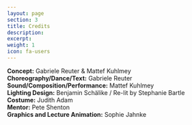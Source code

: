 ```yaml
---
layout: page
section: 3
title: Credits
description:
excerpt:
weight: 1
icon: fa-users
---
```

**Concept:** Gabriele Reuter & Mattef Kuhlmey  
**Choreography/Dance/Text:** Gabriele Reuter  
**Sound/Composition/Performance:** Mattef Kuhlmey  
**Lighting Design:** Benjamin Schälike / Re-lit by Stephanie Bartle  
**Costume:** Judith Adam  
**Mentor:** Pete Shenton  
**Graphics and Lecture Animation:** Sophie Jahnke
